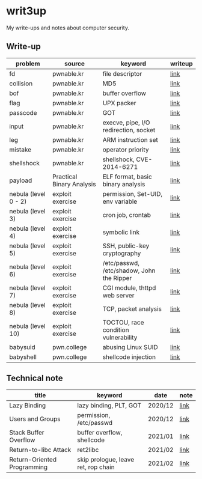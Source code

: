# writ3up
My write-ups and notes about computer security.



## Write-up

| problem              | source                    | keyword                                   | writeup                                                      |
| -------------------- | ------------------------- | ----------------------------------------- | ------------------------------------------------------------ |
| fd                   | pwnable.kr                | file descriptor                           | [link](https://github.com/chuang76/writ3up/blob/main/pwnable-kr/fd.md) |
| collision            | pwnable.kr                | MD5                                       | [link](https://github.com/chuang76/writ3up/blob/main/pwnable-kr/collision.md) |
| bof                  | pwnable.kr                | buffer overflow                           | [link](https://github.com/chuang76/writ3up/blob/main/pwnable-kr/bof.md) |
| flag                 | pwnable.kr                | UPX packer                                | [link](https://github.com/chuang76/writ3up/blob/main/pwnable-kr/flag.md) |
| passcode             | pwnable.kr                | GOT                                       | [link](https://chuang76.github.io/posts/passcode/)           |
| input                | pwnable.kr                | execve, pipe, I/O redirection, socket     | [link](https://chuang76.github.io/posts/input/)              |
| leg                  | pwnable.kr                | ARM instruction set                       | [link](https://chuang76.github.io/posts/leg/)                |
| mistake              | pwnable.kr                | operator priority                         | [link](https://chuang76.github.io/posts/mistake/)            |
| shellshock           | pwnable.kr                | shellshock, CVE-2014-6271                 | [link](https://chuang76.github.io/posts/shellshock/)         |
| payload              | Practical Binary Analysis | ELF format, basic binary analysis         | [link](https://chuang76.github.io/posts/payload/)            |
| nebula (level 0 - 2) | exploit exercise          | permission, Set-UID, env variable         | [link](https://chuang76.github.io/posts/nebula_p1/)          |
| nebula (level 3)     | exploit exercise          | cron job, crontab                         | [link](https://chuang76.github.io/posts/nebula_p2/)          |
| nebula (level 4)     | exploit exercise          | symbolic link                             | [link](https://chuang76.github.io/posts/nebula_p2/)          |
| nebula (level 5)     | exploit exercise          | SSH, public-key cryptography              | [link](https://chuang76.github.io/posts/nebula_p2/)          |
| nebula (level 6)     | exploit exercise          | /etc/passwd, /etc/shadow, John the Ripper | [link](https://chuang76.github.io/posts/nebula_p3/)          |
| nebula (level 7)     | exploit exercise          | CGI module, thttpd web server             | [link](https://chuang76.github.io/posts/nebula_p3/)          |
| nebula (level 8)     | exploit exercise          | TCP, packet analysis                      | [link](https://chuang76.github.io/posts/nebula_p3/)          |
| nebula (level 10)    | exploit exercise          | TOCTOU, race condition vulnerability      | [link](https://chuang76.github.io/posts/nebula_p4/)          |
| babysuid             | pwn.college               | abusing Linux SUID                        | [link](https://github.com/chuang76/writ3up/blob/main/pwn-college/babysuid.md) |
| babyshell            | pwn.college               | shellcode injection                       | [link](https://github.com/chuang76/writ3up/blob/main/pwn-college/babyshell.md) |



## Technical note

| title                       | keyword                             | date    | note                                                       |
| --------------------------- | ----------------------------------- | ------- | ---------------------------------------------------------- |
| Lazy Binding                | lazy binding, PLT, GOT              | 2020/12 | [link](https://chuang76.github.io/posts/lazy_binding/)     |
| Users and Groups            | permission, /etc/passwd             | 2020/12 | [link](https://chuang76.github.io/posts/users_and_groups/) |
| Stack Buffer Overflow       | buffer overflow, shellcode          | 2021/01 | [link](https://chuang76.github.io/posts/bof/)              |
| Return-to-libc Attack       | ret2libc                            | 2021/02 | [link](https://chuang76.github.io/posts/return-to-libc/)   |
| Return-Oriented Programming | skip prologue, leave ret, rop chain | 2021/02 | [link](https://chuang76.github.io/posts/rop/)              |


